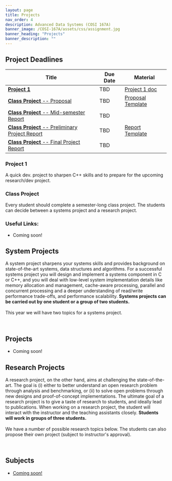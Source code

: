 ```yaml
---
layout: page
title: Projects
nav_order: 4
description: Advanced Data Systems (COSI 167A)
banner_image: /COSI-167A/assets/css/assignment.jpg
banner_heading: "Projects"
banner_description: ""
---
```


<div class="assignments">
    <div class="programming">
        <h2><strong>Project Deadlines</strong></h2>
        <table>
        <thead>
            <tr>
            <th>Title</th>
            <th>Due Date</th>
            <th>Material</th>
            </tr>
        </thead>
        <tbody>
            <tr>
            <td><a href="#" target="_blank"><b>Project 1</b></a></td>
            <td>TBD</td>
            <td><a href="#" target="_blank">Project 1 doc</a></td>
            </tr>
            <tr>
            <td><a href="#" target="_blank"><b>Class Project</b> -- Proposal</a></td>
            <td>TBD</td>
            <td><a href="#" target="_blank">Proposal Template</a></td>
            </tr>
            <!-- <tr>
            <td><a href="#" target="_blank">Project Proposal</a></td>
            <td>TBD</td>
            <td><a href="#" target="_blank"></a></td>
            </tr> -->
            <tr>
            <td><a href="#" target="_blank"><b>Class Project</b> -- Mid-semester Report</a></td>
            <td>TBD</td>
            <td><a href="#" target="_blank"></a></td>
            </tr>
            <tr>
            <td><a href="#" target="_blank"><b>Class Project</b> -- Preliminary Project Report</a></td>
            <td>TBD</td>
            <td><a href="#" target="_blank">Report Template</a></td>
            </tr>
            <tr>
            <td><a href="#" target="_blank"><b>Class Project</b> -- Final Project Report</a></td>
            <td>TBD</td>
            <td><a href="#" target="_blank"></a></td>
            </tr>
        </tbody>
        </table>
        <h3><strong>Project 1</strong></h3>
        <p>A quick dev. project to sharpen C++ skills and to prepare for the upcoming research/dev project.</p>
        <h3><strong>Class Project</strong></h3>
        <p>Every student should complete a semester-long class project. The students can decide between a systems project and a research project.</p>
        <h3><strong>Useful Links:</strong></h3>
        <ul>
            <li>Coming soon!</li>
            <!-- <li><a href="#">Introduction to Storage and Memory Hierarchy</a> and some <a href="#">example code</a></li>
            <li><a href="#">Introduction to debugging and performance tools [material developed at Harvard]</a></li>
            <li><a href="#">Performance monitoring [material developed at Harvard]</a></li>
            <li><a href="#">TPCH Data and Query generator tool</a></li>
            <li><a href="#">Final project report template</a></li> -->
        </ul>
    </div>
</div>

<div class="assignments">
    <div class="written">
        <h2>System Projects</h2>
        <p>A system project sharpens your systems skills and provides background on state-of-the-art systems, data structures and algorithms. For a successful systems project you will design and implement a systems component in C or C++, and you will deal with low-level system implementation details like memory allocation and management, cache-aware processing, parallel and concurrent processing and a deeper understanding of read/write performance trade-offs, and performance scalability. <strong>Systems projects can be carried out by one student or a group of two students.</strong><br><br>This year we will have two topics for a systems project.</p>
        <br>
        <h2>Projects</h2>
        <ul>
            <li>Coming soon!</li>
            <!-- <li><a href="#">Implementation of LSM-Trees</a></li>
            <br><br>
            <li><a href="#">Implementation of a Bufferpool</a></li> -->
        </ul>
    </div>
    <div class="programming">
        <h2>Research Projects</h2>
        <p>A research project, on the other hand, aims at challenging the state-of-the-art. The goal is (i) either to better understand an open research problem through analysis and benchmarking, or (ii) to solve open problems through new designs and proof-of-concept implementations. The ultimate goal of a research project is to give a taste of research to students, and ideally lead to publications. When working on a research project, the student will interact with the instructor and the teaching assistants closely. <strong>Students will work in groups of three students.</strong><br><br>We have a number of possible research topics below. The students can also propose their own project (subject to instructor's approval).</p>
        <br>
        <h2>Subjects</h2>
        <ul>
            <li><a href="#">Coming soon!</a></li><br><br>
            <!-- <li><a href="#">Project</a></li><br><br> -->
            <!-- <li><a href="#">Project </a></li><br><br>
            <li><a href="#">Project </a></li><br><br>
            <li><a href="#">Project </a></li><br><br>
            <li><a href="#">Project </a></li><br><br>
            <li><a href="#">Project </a></li><br><br>
            <li><a href="#">Project </a></li><br><br>
            <li><a href="#">Project </a></li><br><br>
            <li><a href="#">Project </a></li> -->
        </ul>
    </div>
</div>